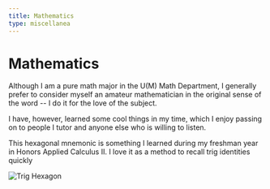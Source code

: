 ```yaml
---
title: Mathematics
type: miscellanea
---
```


# Mathematics

Although I am a pure math major in the U(M) Math Department, I generally prefer to consider myself an amateur mathematician in the original sense of the word -- I do it for the love of the subject.

I have, however, learned some cool things in my time, which I enjoy passing on to people I tutor and anyone else who is willing to listen.

This hexagonal mnemonic is something I learned during my freshman year in Honors Applied Calculus II. I love it as a method to recall trig identities quickly

![Trig Hexagon](/images/trig-hexagon.png)
